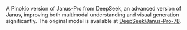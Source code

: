 A Pinokio version of Janus-Pro from DeepSeek, an advanced version of Janus, improving both multimodal understanding and visual generation significantly.
The original model is available at [DeepSeek/Janus-Pro-7B](https://huggingface.co/DeepSeek/Janus-Pro-7B).
